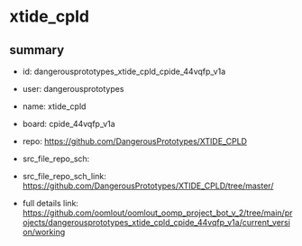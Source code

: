 # xtide_cpld
 
## summary 
* id: dangerousprototypes_xtide_cpld_cpide_44vqfp_v1a
* user: dangerousprototypes
* name: xtide_cpld
* board: cpide_44vqfp_v1a
* repo: https://github.com/DangerousPrototypes/XTIDE_CPLD



* src_file_repo_sch: 
* src_file_repo_sch_link: https://github.com/DangerousPrototypes/XTIDE_CPLD/tree/master/
* full details link: https://github.com/oomlout/oomlout_oomp_project_bot_v_2/tree/main/projects/dangerousprototypes_xtide_cpld_cpide_44vqfp_v1a/current_version/working  






